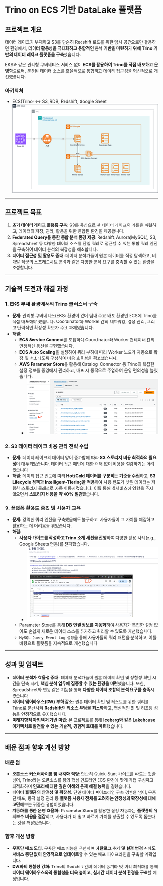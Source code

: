 # Trino on ECS 기반 DataLake 플랫폼

## 프로젝트 개요

데이터 레이크가 부재하고 S3를 단순히 Redshift 로드를 위한 임시 공간으로만 활용하던 환경에서,
**데이터 활용성을 극대화하고 통합적인 분석 기반을 마련하기 위해 Trino 기반의 데이터 레이크 플랫폼을 구축**했습니다.


EKS와 같은 관리형 쿠버네티스 서비스 없이 **ECS를 활용하여 Trino를 직접 배포하고 운영**함으로써, 분산된 데이터 소스를 효율적으로 통합하고 데이터 접근성을 혁신적으로 개선했습니다.

### 아키텍처
- ECS(Trino) <-> S3, RDB, Redshift, Google Sheet
![아키텍처](/static/images/projects/trino-ecs-platform/architecture.png)

---

## 프로젝트 목표

1.  **초기 데이터 레이크 플랫폼 구축**: S3를 중심으로 한 데이터 레이크의 기틀을 마련하고, 데이터의 저장, 관리, 활용을 위한 통합된 환경을 제공합니다.
2.  **Federated Query를 통한 통합 분석 환경 제공**: Redshift, Aurora(MySQL), S3, Spreadsheet 등 다양한 데이터 소스를 단일 쿼리로 접근할 수 있는 통합 쿼리 엔진을 구축하여 데이터 분석의 복잡성을 해소합니다.
3.  **데이터 접근성 및 활용도 증대**: 데이터 분석가들이 원본 데이터를 직접 탐색하고, 비개발 직군의 스프레드시트 분석과 같은 다양한 분석 요구를 충족할 수 있는 환경을 조성합니다.

---

## 기술적 도전과 해결 과정

### 1. EKS 부재 환경에서의 Trino 클러스터 구축
-   **문제**: 관리형 쿠버네티스(EKS) 환경이 없어 팀내 주요 배포 환경인 ECS에 Trino를 직접 배포해야 했습니다. Coordinator와 Worker 간의 네트워킹, 설정 관리, 그리고 탄력적인 확장성 확보가 주요 과제였습니다.
-   **해결**:
    -   **ECS Service Connect**를 도입하여 Coordinator와 Worker 컨테이너 간의 안정적인 통신을 구현했습니다.
    -   **ECS Auto Scaling**을 설정하여 쿼리 부하에 따라 Worker 노드가 자동으로 확장 및 축소되도록 구성하여 비용 효율성을 확보했습니다.
    -   **AWS Parameter Store**를 활용해 Catalog, Connector 등 Trino의 복잡한 설정 정보를 중앙에서 관리하고, 배포 시 동적으로 주입하여 운영 편의성을 높였습니다.
        -   ![catalog_add](/static/images/projects/trino-ecs-platform/catalog_add.png)

### 2. S3 데이터 레이크 비용 관리 전략 수립
-   **문제**: 데이터 레이크의 데이터 양이 증가함에 따라 **S3 스토리지 비용 최적화의 필요성**이 대두되었습니다. 데이터 접근 패턴에 대한 이해 없이 비용을 절감하기는 어려웠습니다.
-   **해결**: 데이터 접근 빈도에 따라 **Hot/Cold 데이터를 구분하는 기준을 수립**하고, **S3 Lifecycle 정책과 Intelligent-Tiering을 적용**하여 사용 빈도가 낮은 데이터는 저렴한 스토리지 클래스로 자동 이동시켰습니다. 이를 통해 실서비스에 영향을 주지 않으면서 **스토리지 비용을 약 40% 절감**했습니다.

### 3. 플랫폼 활용도 증진 및 사용자 교육
-   **문제**: 강력한 쿼리 엔진을 구축했음에도 불구하고, 사용자들이 그 가치를 체감하고 활용하는 데 어려움을 겪었습니다.
-   **해결**:
    -   **사용자 가이드를 작성하고 Trino 소개 세션을 진행**하여 다양한 활용 사례(e.g., Google Sheets 연동)를 전파했습니다.
        -   ![guide](/static/images/projects/trino-ecs-platform/guide.png)
    -   Parameter Store를 통해 **DB 연결 정보를 자동화**하여 사용자가 복잡한 설정 없이도 손쉽게 새로운 데이터 소스를 추가하고 쿼리할 수 있도록 개선했습니다.
    -   `MySQL Query Event Log 설정`을 통해 사용자들의 쿼리 패턴을 분석하고, 이를 바탕으로 플랫폼을 지속적으로 개선했습니다.

---

## 성과 및 임팩트

-   **데이터 분석가 효율성 증대**: 데이터 분석가들이 원본 데이터 확인 및 정합성 확인 시간을 단축 시켜, **핵심 분석 업무에 집중할 수 있는 환경을 마련**했습니다. 또한, Spreadsheet와 연동 같은 기능을 통해 **다양한 데이터 조합의 분석 요구를 충족**시켰습니다.
-   **데이터 웨어하우스(DW) 부하 감소**: 원본 데이터 확인 및 테스트를 위한 쿼리를 Trino로 분산시켜 **Redshift의 리소스 부담을 최소화**하고, 핵심적인 BI 및 리포팅 성능을 안정적으로 유지했습니다.
-   **미래지향적 아키텍처 기반 마련**: 본 프로젝트를 통해 **Iceberg와 같은 Lakehouse 아키텍처로 발전할 수 있는 기술적, 경험적 토대를 마련**했습니다.

---

## 배운 점과 향후 개선 방향

### 배운 점
-   **오픈소스 커스터마이징 및 내재화 역량**: 단순히 Quick-Start 가이드를 따르는 것을 넘어, Trino라는 오픈소스를 팀의 핵심 인프라인 ECS 환경에 맞게 직접 구성하고 최적화하며 **인프라에 대한 깊은 이해와 문제 해결 능력**을 길렀습니다.
-   **데이터 플랫폼의 안정성 및 확장성**: 단일 데이터 파이프라인 구축 경험을 넘어, 무중단 배포, 동적 설정 관리 등 **플랫폼 사용자 전체를 고려하는 안정성과 확장성에 대해 고민**해보는 귀중한 경험이었습니다.
-   **자동화를 통한 운영 효율화**: Parameter Store를 활용한 설정 자동화는 **플랫폼의 유지보수 비용을 절감**하고, 사용자가 더 쉽고 빠르게 가치를 창출할 수 있도록 돕는다는 것을 깨달았습니다.

### 향후 개선 방향
-   **무중단 배포 도입**: 무중단 배포 기능을 구현하여 **카탈로그 추가 및 설정 변경 시에도 서비스 중단 없이 안정적으로 업데이트**할 수 있는 배포 파이프라인을 구축할 계획입니다.
-   **DW와의 통합성 강화**: Trino와 Redshift 간의 데이터 동기화 및 쿼리 최적화를 통해 **데이터 웨어하우스와의 통합성을 더욱 높이고, 실시간 데이터 분석 환경을 구축**할 예정입니다.
